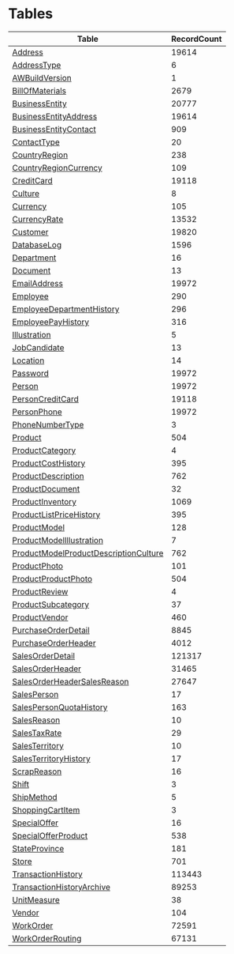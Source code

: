 # Tables

Table | RecordCount
------|------------
[Address](./tables/Address.md) | 19614
[AddressType](./tables/AddressType.md) | 6
[AWBuildVersion](./tables/AWBuildVersion.md) | 1
[BillOfMaterials](./tables/BillOfMaterials.md) | 2679
[BusinessEntity](./tables/BusinessEntity.md) | 20777
[BusinessEntityAddress](./tables/BusinessEntityAddress.md) | 19614
[BusinessEntityContact](./tables/BusinessEntityContact.md) | 909
[ContactType](./tables/ContactType.md) | 20
[CountryRegion](./tables/CountryRegion.md) | 238
[CountryRegionCurrency](./tables/CountryRegionCurrency.md) | 109
[CreditCard](./tables/CreditCard.md) | 19118
[Culture](./tables/Culture.md) | 8
[Currency](./tables/Currency.md) | 105
[CurrencyRate](./tables/CurrencyRate.md) | 13532
[Customer](./tables/Customer.md) | 19820
[DatabaseLog](./tables/DatabaseLog.md) | 1596
[Department](./tables/Department.md) | 16
[Document](./tables/Document.md) | 13
[EmailAddress](./tables/EmailAddress.md) | 19972
[Employee](./tables/Employee.md) | 290
[EmployeeDepartmentHistory](./tables/EmployeeDepartmentHistory.md) | 296
[EmployeePayHistory](./tables/EmployeePayHistory.md) | 316
[Illustration](./tables/Illustration.md) | 5
[JobCandidate](./tables/JobCandidate.md) | 13
[Location](./tables/Location.md) | 14
[Password](./tables/Password.md) | 19972
[Person](./tables/Person.md) | 19972
[PersonCreditCard](./tables/PersonCreditCard.md) | 19118
[PersonPhone](./tables/PersonPhone.md) | 19972
[PhoneNumberType](./tables/PhoneNumberType.md) | 3
[Product](./tables/Product.md) | 504
[ProductCategory](./tables/ProductCategory.md) | 4
[ProductCostHistory](./tables/ProductCostHistory.md) | 395
[ProductDescription](./tables/ProductDescription.md) | 762
[ProductDocument](./tables/ProductDocument.md) | 32
[ProductInventory](./tables/ProductInventory.md) | 1069
[ProductListPriceHistory](./tables/ProductListPriceHistory.md) | 395
[ProductModel](./tables/ProductModel.md) | 128
[ProductModelIllustration](./tables/ProductModelIllustration.md) | 7
[ProductModelProductDescriptionCulture](./tables/ProductModelProductDescriptionCulture.md) | 762
[ProductPhoto](./tables/ProductPhoto.md) | 101
[ProductProductPhoto](./tables/ProductProductPhoto.md) | 504
[ProductReview](./tables/ProductReview.md) | 4
[ProductSubcategory](./tables/ProductSubcategory.md) | 37
[ProductVendor](./tables/ProductVendor.md) | 460
[PurchaseOrderDetail](./tables/PurchaseOrderDetail.md) | 8845
[PurchaseOrderHeader](./tables/PurchaseOrderHeader.md) | 4012
[SalesOrderDetail](./tables/SalesOrderDetail.md) | 121317
[SalesOrderHeader](./tables/SalesOrderHeader.md) | 31465
[SalesOrderHeaderSalesReason](./tables/SalesOrderHeaderSalesReason.md) | 27647
[SalesPerson](./tables/SalesPerson.md) | 17
[SalesPersonQuotaHistory](./tables/SalesPersonQuotaHistory.md) | 163
[SalesReason](./tables/SalesReason.md) | 10
[SalesTaxRate](./tables/SalesTaxRate.md) | 29
[SalesTerritory](./tables/SalesTerritory.md) | 10
[SalesTerritoryHistory](./tables/SalesTerritoryHistory.md) | 17
[ScrapReason](./tables/ScrapReason.md) | 16
[Shift](./tables/Shift.md) | 3
[ShipMethod](./tables/ShipMethod.md) | 5
[ShoppingCartItem](./tables/ShoppingCartItem.md) | 3
[SpecialOffer](./tables/SpecialOffer.md) | 16
[SpecialOfferProduct](./tables/SpecialOfferProduct.md) | 538
[StateProvince](./tables/StateProvince.md) | 181
[Store](./tables/Store.md) | 701
[TransactionHistory](./tables/TransactionHistory.md) | 113443
[TransactionHistoryArchive](./tables/TransactionHistoryArchive.md) | 89253
[UnitMeasure](./tables/UnitMeasure.md) | 38
[Vendor](./tables/Vendor.md) | 104
[WorkOrder](./tables/WorkOrder.md) | 72591
[WorkOrderRouting](./tables/WorkOrderRouting.md) | 67131
